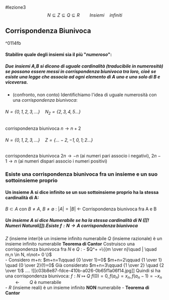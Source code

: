 #lezione3
$$N\subseteq Z \subseteq Q \subseteq R\qquad Insiemi \quad infiniti$$

## Corrispondenza Biunivoca

^0114fb

#### Stabilire quale degli insiemi sia il più "*numeroso*":
##### Due insiemi A,B si dicono di *uguale cardinalità* (traducibile in numerosità) se possono essere messi in corrispondenza biunivoca tra loro, cioè se esiste una legge che associa ad ogni elemento di A uno e uno solo di B e viceversa.
- (confronto, non conto)
Identifichiamo l'idea di uguale numerosità con una *corrispondenza biunivoca*:
 ###### $N=\{0,1,2,3,...\}\quad N_2=\{2,3,4,5...\}$
corrispondenza biunivoca $n\rightarrow n+2$ 
###### $N=\{0,1,2,3,...\}\quad Z=\{...-2,-1,0,1;2...\}$
corrispondenza biunivoca $2n\rightarrow -n$ (ai numeri pari associo i negativi), $2n-1\rightarrow n$ (ai numeri dispari associo i numeri positivi)
### Esiste una corrispondenza biunivoca fra un insieme e un suo sottoinsieme proprio
#### Un insieme A si dice **infinito** se un suo sottoinsieme **proprio** ha la stessa cardinalità di A:
$B\subset A$  con $B\not=A$, $B\not=\emptyset$ : $|A|=|B|$  $\leftarrow$  Corrispondenza biunivoca fra A e B
##### Un insieme A si dice **Numerabile** se ha la stessa **cardinalità** di $N$ ([[! Numeri Naturali]]).Esiste $f:N\rightarrow A$ corrispondenza biunivoca
$Z$ (insieme interi)è un insieme infinito numerabile
$Q$ (insieme razionale) è un insieme infinito numerabile
	**Teorema di Cantor**
			Costruisco una corrispondenza biunivoca fra $N$ e $Q$ : 
				- $Q^+ =\{{m \over n}\quad | \quad m,n \in N, n\not= 0 \}$   
			- Considero m+n:
				$m+n=1\qquad {0 \over 1}=0$
				$m+n=2\qquad {1 \over 1} \quad {0 \over 2}(!)=0$ Già considerato 
				$m+n=3\qquad {1 \over 2} \quad {2 \over 1}$
				....
			![[c03b8e87-fdce-410b-a026-0b65f1a06f14.jpg]]
			Quindi sì ha una corrispondenza biunivoca:
				$f:N\longmapsto Q$ 
				 $f(0)=0,f(a_n)=x_n,f(a_n-1)=-x_n$ $\qquad\leftarrow\qquad Q$ è numerabile  
	- $R$ (insieme reali) è un insieme infinito **NON** numerabile
		- **Teorema di Cantor**